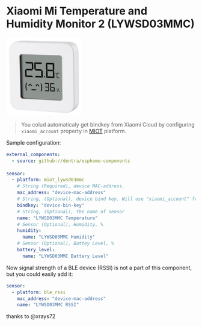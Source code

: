 # Xiaomi Mi Temperature and Humidity Monitor 2 (LYWSD03MMC)

<img src="miot_lywsd03mmc.png" alt="LYWSD03MMC" width="200"/>

> You colud automaticaly get bindkey from Xiaomi Cloud by configuring `xiaomi_account` property in [MIOT](../miot/) platform.

Sample configuration:
```yaml
external_components:
  - source: github://dentra/esphome-components

sensor:
  - platform: miot_lywsd03mmc
    # String (Required), device MAC-address.
    mac_address: "device-mac-address"
    # String, (Optional), device bind key. Will use "xiaomi_account" from "miot" if absent to automaticaly get the bindkey.
    bindkey: "device-bin-key"
    # String, (Optional), the name of sensor
    name: "LYWSD03MMC Temperature"
    # Sensor (Optional), Humidity, %
    humidity:
      name: "LYWSD03MMC Humidity"
    # Sensor (Optional), Battey Level, %
    battery_level:
      name: "LYWSD03MMC Battery Level"
```

Now signal strength of a BLE device (RSSI) is not a part of this component, but you could easily add it:
```yaml
sensor:
  - platform: ble_rssi
    mac_address: "device-mac-address"
    name: "LYWSD03MMC RSSI"
```

thanks to @xrays72
